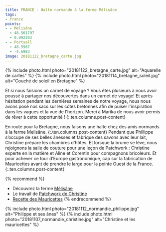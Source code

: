 ```yaml
---
title: FRANCE - Halte normande à la ferme Mélisâne
tags:
- france
points:
- - Melisâne
  - 48.561797
  - 0.092203
- - Portsall
  - 48.5567
  - -4.6983
image: 20181122_bretagne_carte.jpg
---
```


{% include photo.html photo="20181122_bretagne_carte.jpg" alt="Aquarelle de cartes" %}
{% include photo.html photo="20181114_bretagne_soleil.jpg" alt="Couché de soleil en Bretagne" %}

Et si nous faisions un carnet de voyage ? Vous êtes plusieurs à nous avoir poussé à partager nos découvertes dans un carnet de voyage! Et après hésitation pendant les dernières semaines de notre voyage, nous nous avons posé nos sacs  sur les côtes bretonnes afin de puiser l'inspiration dans les vagues et la vue de l'horizon. Merci à Marika de nous avoir permis de rêver à cette opportunité !
{:.ten.columns.post-content}
<!--fin extrait-->

En route pour la Bretagne, nous faisons une halte chez des amis normands à la ferme Melisâne.
{:.ten.columns.post-content}
Pendant que Phillippe s’occupe de ses belles ânesses et fabrique des savons avec leur lait, Christine prépare les chambres d'hôtes. Et lorsque la brume se lève, nous rejoignons la salle de couture pour une leçon de Patchwork : Christine experte en la matière et Aline et Corentin pour compagnons bricoleurs. Et pour achever ce tour d’Europe gastronomique, cap sur la fabrication de Mauricettes avant de prendre le large pour la pointe Ouest de la France.
{:.ten.columns.post-content}

{% recommend %}
- Découvrez la ferme [Mélisâne](http://www.melisane.fr/)
- Le travail de [Patchwork de Christine](http://patchristine.canalblog.com/)
- [Recette des Mauricettes](/recettes/mauricette)
{% endrecommend %}

{% include photo.html photo="20181112_normandie_philippe.jpg" alt="Philippe et ses ânes" %}
{% include photo.html photo="20181107_normandie_christine.jpg" alt="Christine et les mauricettes" %}
